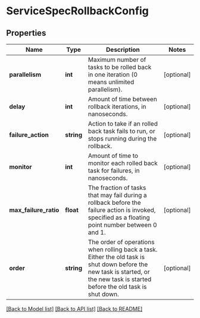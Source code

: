 # ServiceSpecRollbackConfig

## Properties
Name | Type | Description | Notes
------------ | ------------- | ------------- | -------------
**parallelism** | **int** | Maximum number of tasks to be rolled back in one iteration (0 means unlimited parallelism). | [optional] 
**delay** | **int** | Amount of time between rollback iterations, in nanoseconds. | [optional] 
**failure_action** | **string** | Action to take if an rolled back task fails to run, or stops running during the rollback. | [optional] 
**monitor** | **int** | Amount of time to monitor each rolled back task for failures, in nanoseconds. | [optional] 
**max_failure_ratio** | **float** | The fraction of tasks that may fail during a rollback before the failure action is invoked, specified as a floating point number between 0 and 1. | [optional] 
**order** | **string** | The order of operations when rolling back a task. Either the old task is shut down before the new task is started, or the new task is started before the old task is shut down. | [optional] 

[[Back to Model list]](../README.md#documentation-for-models) [[Back to API list]](../README.md#documentation-for-api-endpoints) [[Back to README]](../README.md)


